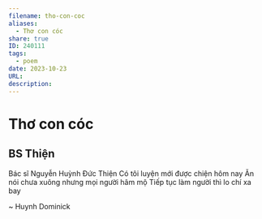 ```yaml
---
filename: tho-con-coc
aliases:
  - Thơ con cóc
share: true
ID: 240111
tags:
  - poem
date: 2023-10-23
URL: 
description: 
---
```


# Thơ con cóc
## BS Thiện

Bác sĩ Nguyễn Huỳnh Đức Thiện 
Có tôi luyện mới được chiện hôm nay 
Ăn nói chưa xuông nhưng mọi người hâm mộ 
Tiếp tục làm người thì lo chí xa bay 

~ Huynh Dominick